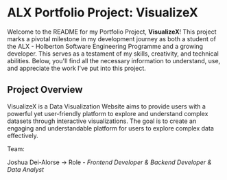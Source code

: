 # ALX Portfolio Project: VisualizeX

Welcome to the README for my Portfolio Project, **VisualizeX**! This project marks a pivotal milestone in my development journey as both a student of the ALX - Holberton Software Engineering Programme and a growing developer. This serves as a testament of my skills, creativity, and technical abilities. Below, you'll find all the necessary information to understand, use, and appreciate the work I've put into this project.

## Project Overview

VisualizeX is a Data Visualization Website aims to provide users with a powerful yet user-friendly platform to explore and understand complex datasets through interactive visualizations. The goal is to create an engaging and understandable platform for users to explore complex data effectively.

Team:

Joshua Dei-Alorse  -> Role - *Frontend Developer & Backend Developer & Data Analyst*
